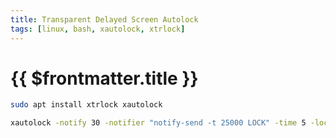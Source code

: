 ```yaml
---
title: Transparent Delayed Screen Autolock
tags: [linux, bash, xautolock, xtrlock]
---
```

# {{ $frontmatter.title }}

```bash
sudo apt install xtrlock xautolock

xautolock -notify 30 -notifier "notify-send -t 25000 LOCK" -time 5 -locker xtrlock
```
